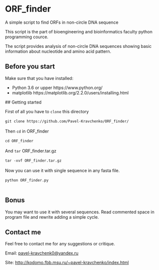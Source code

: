 # ORF_finder
A simple script to find ORFs in non-circle DNA sequence

This script is the part of bioengineering and bioinformatics faculty python programming cource.

The script provides analysis of non-circle DNA sequences showing basic information about nucleotide and amino acid pattern.

## Before you start

Make sure that you have installed:
<ul>
<li>Python 3.6 or upper https://www.python.org/
<li>matplotlib https://matplotlib.org/2.2.0/users/installing.html
</ul>
## Getting started

First of all you have to ```clone``` this directory</br></br>
```git clone https://github.com/Pavel-Kravchenko/ORF_finder/```</br></br>
Then ```cd``` in ORF_finder </br></br>
```cd ORF_finder```</br></br>
And ```tar``` ORF_finder.tar.gz</br></br>
```tar -xvf ORF_finder.tar.gz```</br></br>
Now you can use it with single sequence in any fasta file.</br></br>
```python ORF_finder.py```</br></br>

## Bonus
You may want to use it with several sequences. Read commented space in program file and rewrite adding a simple cycle.

## Contact me

Feel free to contact me for any suggestions or critique.

Email: pavel-kravchenk0@yandex.ru 

Site: http://kodomo.fbb.msu.ru/~pavel-kravchenko/index.html 
